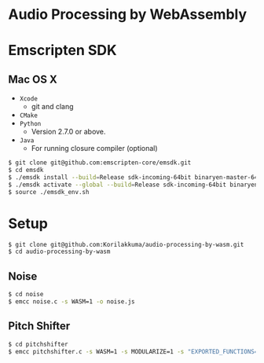 Audio Processing by WebAssembly
======

# Emscripten SDK

## Mac OS X

- `Xcode`
  - git and clang
- `CMake`
- `Python`
  - Version 2.7.0 or above.
- `Java`
  - For running closure compiler (optional)

```bash
$ git clone git@github.com:emscripten-core/emsdk.git
$ cd emsdk
$ ./emsdk install --build=Release sdk-incoming-64bit binaryen-master-64bit  # Cost much time ...
$ ./emsdk activate --global --build=Release sdk-incoming-64bit binaryen-master-64bit
$ source ./emsdk_env.sh
```

# Setup

```bash
$ git clone git@github.com:Korilakkuma/audio-processing-by-wasm.git
$ cd audio-processing-by-wasm
```

## Noise

```bash
$ cd noise
$ emcc noise.c -s WASM=1 -o noise.js
```

## Pitch Shifter

```bash
$ cd pitchshifter
$ emcc pitchshifter.c -s WASM=1 -s MODULARIZE=1 -s "EXPORTED_FUNCTIONS=['_pitchshifter']" -s "EXTRA_EXPORTED_RUNTIME_METHODS=['ccall', 'cwrap']" -o pitchshifter.js
```
